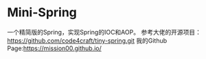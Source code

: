 # Mini-Spring
一个精简版的Spring，实现Spring的IOC和AOP。
参考大佬的开源项目：https://github.com/code4craft/tiny-spring.git
我的Github Page:https://mission00.github.io/